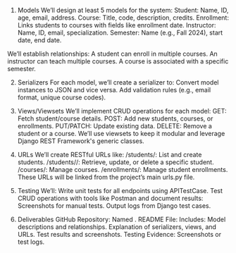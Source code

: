 1. Models
We’ll design at least 5 models for the system:
Student: Name, ID, age, email, address.
Course: Title, code, description, credits.
Enrollment: Links students to courses with fields like enrollment date.
Instructor: Name, ID, email, specialization.
Semester: Name (e.g., Fall 2024), start date, end date.

We’ll establish relationships:
A student can enroll in multiple courses.
An instructor can teach multiple courses.
A course is associated with a specific semester.

2. Serializers
For each model, we’ll create a serializer to:
Convert model instances to JSON and vice versa.
Add validation rules (e.g., email format, unique course codes).

3. Views/Viewsets
We’ll implement CRUD operations for each model:
GET: Fetch student/course details.
POST: Add new students, courses, or enrollments.
PUT/PATCH: Update existing data.
DELETE: Remove a student or a course.
We’ll use viewsets to keep it modular and leverage Django REST Framework's generic classes.

4. URLs
We’ll create RESTful URLs like:
/students/: List and create students.
/students/<id>/: Retrieve, update, or delete a specific student.
/courses/: Manage courses.
/enrollments/: Manage student enrollments.
These URLs will be linked from the project’s main urls.py file.

5. Testing
We’ll:
Write unit tests for all endpoints using APITestCase.
Test CRUD operations with tools like Postman and document results:
Screenshots for manual tests.
Output logs from Django test cases.

6. Deliverables
GitHub Repository: Named <StudentEnrollmentSystem-Group10>.
README File: Includes:
Model descriptions and relationships.
Explanation of serializers, views, and URLs.
Test results and screenshots.
Testing Evidence: Screenshots or test logs.
